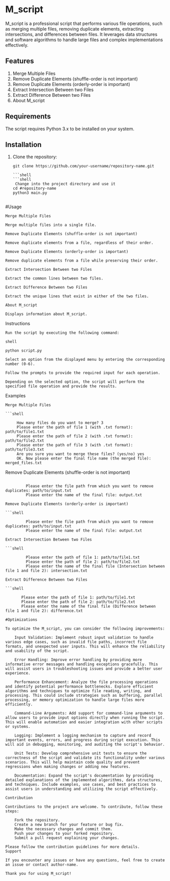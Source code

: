 # M_script

M_script is a professional script that performs various file operations, such as merging multiple files, removing duplicate elements, extracting intersections, and differences between files. It leverages data structures and software algorithms to handle large files and complex implementations effectively.

## Features

1. Merge Multiple Files
2. Remove Duplicate Elements (shuffle-order is not important)
3. Remove Duplicate Elements (orderly-order is important)
4. Extract Intersection Between two Files
5. Extract Difference Between two Files
6. About M_script

## Requirements

The script requires Python 3.x to be installed on your system.

## Installation

1. Clone the repository:

   ```shell
   git clone https://github.com/your-username/repository-name.git
   
   ```shell
   ```shell
    Change into the project directory and use it
   cd #repository-name
   python3 main.py


#Usage

    Merge Multiple Files

    Merge multiple files into a single file.

    Remove Duplicate Elements (shuffle-order is not important)

    Remove duplicate elements from a file, regardless of their order.

    Remove Duplicate Elements (orderly-order is important)

    Remove duplicate elements from a file while preserving their order.

    Extract Intersection Between two Files

    Extract the common lines between two files.

    Extract Difference Between two Files

    Extract the unique lines that exist in either of the two files.

    About M_script

    Displays information about M_script.

Instructions

    Run the script by executing the following command:

    shell

    python script.py

    Select an option from the displayed menu by entering the corresponding number (0-6).

    Follow the prompts to provide the required input for each operation.

    Depending on the selected option, the script will perform the specified file operation and provide the results.

Examples

    Merge Multiple Files

    ```shell

         How many files do you want to merge? 3
         Please enter the path of file 1 (with .txt format): path/to/file1.txt
         Please enter the path of file 2 (with .txt format): path/to/file2.txt
         Please enter the path of file 3 (with .txt format): path/to/file3.txt
         Are you sure you want to merge these files? (yes/no) yes
         OK. Now please enter the final file name (the merged file): merged_files.txt

Remove Duplicate Elements (shuffle-order is not important)

```shell

         Please enter the file path from which you want to remove duplicates: path/to/input.txt
         Please enter the name of the final file: output.txt

Remove Duplicate Elements (orderly-order is important)

```shell

         Please enter the file path from which you want to remove duplicates: path/to/input.txt
         Please enter the name of the final file: output.txt

Extract Intersection Between two Files

```shell

         Please enter the path of file 1: path/to/file1.txt
         Please enter the path of file 2: path/to/file2.txt
         Please enter the name of the final file (Intersection between file 1 and file 2): intersection.txt

Extract Difference Between two Files

```shell

       Please enter the path of file 1: path/to/file1.txt
       Please enter the path of file 2: path/to/file2.txt
       Please enter the name of the final file (Difference between file 1 and file 2): difference.txt

#Optimizations

To optimize the M_script, you can consider the following improvements:

    Input Validation: Implement robust input validation to handle various edge cases, such as invalid file paths, incorrect file formats, and unexpected user inputs. This will enhance the reliability and usability of the script.

    Error Handling: Improve error handling by providing more informative error messages and handling exceptions gracefully. This will assist users in troubleshooting issues and provide a better user experience.

    Performance Enhancement: Analyze the file processing operations and identify potential performance bottlenecks. Explore efficient algorithms and techniques to optimize file reading, writing, and processing. This could include strategies such as buffering, parallel processing, or memory optimization to handle large files more efficiently.

    Command-Line Arguments: Add support for command-line arguments to allow users to provide input options directly when running the script. This will enable automation and easier integration with other scripts or systems.

    Logging: Implement a logging mechanism to capture and record important events, errors, and progress during script execution. This will aid in debugging, monitoring, and auditing the script's behavior.

    Unit Tests: Develop comprehensive unit tests to ensure the correctness of the script and validate its functionality under various scenarios. This will help maintain code quality and prevent regressions when making changes or adding new features.

    Documentation: Expand the script's documentation by providing detailed explanations of the implemented algorithms, data structures, and techniques. Include examples, use cases, and best practices to assist users in understanding and utilizing the script effectively.

Contribution

Contributions to the project are welcome. To contribute, follow these steps:

    Fork the repository.
    Create a new branch for your feature or bug fix.
    Make the necessary changes and commit them.
    Push your changes to your forked repository.
    Submit a pull request explaining your changes.

Please follow the contribution guidelines for more details.
Support

If you encounter any issues or have any questions, feel free to create an issue or contact author-name.

Thank you for using M_script!

